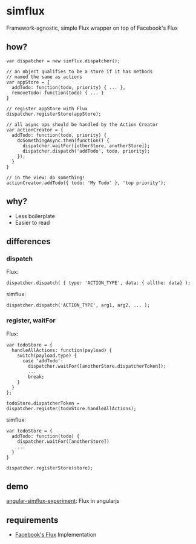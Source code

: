 simflux
=======

Framework-agnostic, simple Flux wrapper on top of Facebook's Flux


how?
----

    var dispatcher = new simflux.dispatcher();

    // an object qualifies to be a store if it has methods
    // named the same as actions
    var appStore = {
      addTodo: function(todo, priority) { ... },
      removeTodo: function(todo) { ... }
    }
    
    // register appStore with Flux
    dispatcher.registerStore(appStore);
    
    // all async ops should be handled by the Action Creator
    var actionCreator = {
      addTodo: function(todo, priority) {
        doSomethingAsync.then(function() {
          dispatcher.waitFor([otherStore, anotherStore]);
          dispatcher.dispatch('addTodo', todo, priority);
        });
      }
    }
    
    // in the view: do something!
    actionCreator.addTodo({ todo: 'My Todo' }, 'top priority');


why?
----

- Less boilerplate
- Easier to read

differences
-----------

### dispatch

Flux:

    dispatcher.dispatch( { type: 'ACTION_TYPE', data: { allthe: data} );

simflux:

    dispatcher.dispatch('ACTION_TYPE', arg1, arg2, ... );

### register, waitFor

Flux:

    var todoStore = {
      handleAllActions: function(payload) {
        switch(payload.type) {
          case 'addTodo':
            dispatcher.waitFor([anotherStore.dispatcherToken]);
            ...
            break;
        }
      }
    };

    todoStore.dispatcherToken = dispatcher.register(todoStore.handleAllActions);

simflux:

    var todoStore = {
      addTodo: function(todo) {
        dispatcher.waitFor([anotherStore])
        ...
      }
    }

    dispatcher.registerStore(store);



demo
----

[angular-simflux-experiment](https://github.com/gilbox/angular-simflux-experiment): Flux in angularjs


requirements
------------

- [Facebook's Flux](https://github.com/facebook/flux) Implementation

